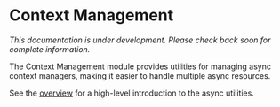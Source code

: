 # Context Management

*This documentation is under development. Please check back soon for complete information.*

The Context Management module provides utilities for managing async context managers, making it easier to handle multiple async resources.

See the [overview](overview.md) for a high-level introduction to the async utilities.